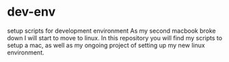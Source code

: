 # dev-env
setup scripts for development environment
As my second macbook broke down I will start to move to linux.
In this repository you will find my scripts to setup a mac, as well as my ongoing project of setting up my new linux environment.
